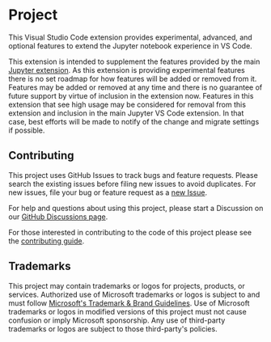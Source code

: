 # Project

This Visual Studio Code extension provides experimental, advanced, and optional features to extend the Jupyter notebook experience in VS Code.

This extension is intended to supplement the features provided by the main [Jupyter extension](https://marketplace.visualstudio.com/items?itemName=ms-toolsai.jupyter). As this extension is providing experimental features there is no set roadmap for how features will be added or removed from it. Features may be added or removed at any time and there is no guarantee of future support by virtue of inclusion in the extension now. Features in this extension that see high usage may be considered for removal from this extension and inclusion in the main Jupyter VS Code extension. In that case, best efforts will be made to notify of the change and migrate settings if possible.

## Contributing

This project uses GitHub Issues to track bugs and feature requests. Please search the existing 
issues before filing new issues to avoid duplicates.  For new issues, file your bug or 
feature request as a [new Issue](https://github.com/microsoft/vscode-jupyter-powertoys/issues).

For help and questions about using this project, please start a Discussion on our [GitHub Discussions page](https://github.com/microsoft/vscode-jupyter-powertoys/discussions).

For those interested in contributing to the code of this project please see the [contributing guide](https://github.com/microsoft/vscode-jupyter-powertoys/blob/main/CONTRIBUTING.md).

## Trademarks

This project may contain trademarks or logos for projects, products, or services. Authorized use of Microsoft 
trademarks or logos is subject to and must follow 
[Microsoft's Trademark & Brand Guidelines](https://www.microsoft.com/en-us/legal/intellectualproperty/trademarks/usage/general).
Use of Microsoft trademarks or logos in modified versions of this project must not cause confusion or imply Microsoft sponsorship.
Any use of third-party trademarks or logos are subject to those third-party's policies.
